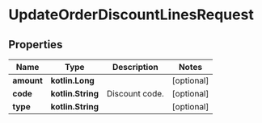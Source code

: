 
# UpdateOrderDiscountLinesRequest

## Properties
Name | Type | Description | Notes
------------ | ------------- | ------------- | -------------
**amount** | **kotlin.Long** |  |  [optional]
**code** | **kotlin.String** | Discount code. |  [optional]
**type** | **kotlin.String** |  |  [optional]




